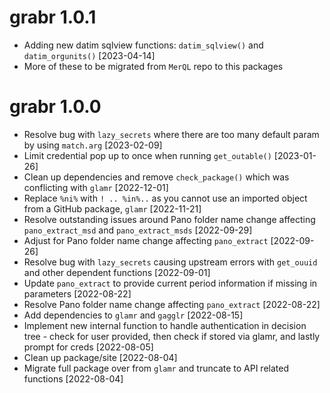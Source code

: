 # grabr 1.0.1
* Adding new datim sqlview functions: `datim_sqlview()` and `datim_orgunits()` [2023-04-14]
* More of these to be migrated from `MerQL` repo to this packages

# grabr 1.0.0
* Resolve bug with `lazy_secrets` where there are too many default param by using `match.arg` [2023-02-09]
* Limit credential pop up to once when running `get_outable()` [2023-01-26]
* Clean up dependencies and remove `check_package()` which was conflicting with `glamr` [2022-12-01] 
* Replace `%ni%` with `! .. %in%..` as you cannot use an imported object from a GitHub package, `glamr` [2022-11-21] 
* Resolve outstanding issues around Pano folder name change affecting `pano_extract_msd` and `pano_extract_msds` [2022-09-29] 
* Adjust for Pano folder name change affecting `pano_extract` [2022-09-26]
* Resolve bug with `lazy_secrets` causing upstream errors with `get_ouuid` and other dependent functions [2022-09-01]
* Update `pano_extract` to provide current period information if missing in parameters [2022-08-22]
* Resolve Pano folder name change affecting `pano_extract` [2022-08-22]
* Add dependencies to `glamr` and `gagglr` [2022-08-15]
* Implement new internal function to handle authentication in decision tree - check for user provided, then check if stored via glamr, and lastly prompt for creds [2022-08-05]
* Clean up package/site [2022-08-04]
* Migrate full package over from `glamr` and truncate to API related functions [2022-08-04]
